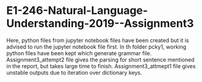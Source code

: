 # E1-246-Natural-Language-Understanding-2019--Assignment3
Here, python files from jupyter notebook files have been created but it is advised to run the jupyter notebook file first.
In th folder pcky1, working python files have been kept which generate grammar file.
Assignment3_attempt2 file gives the parsing for short sentence mentioned in the report, but takes large time to finish. 
Assignment3_attmept1 file gives unstable outputs due to iteration over dictionary keys.

